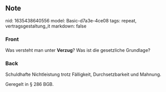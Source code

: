 ## Note
nid: 1635438640556
model: Basic-d7a3e-4ce08
tags: repeat, vertragsgestaltung_it
markdown: false

### Front
Was versteht man unter <b>Verzug</b>? Was ist die gesetzliche
Grundlage?

### Back
Schuldhafte Nichtleistung trotz Fälligkeit, Durchsetzbarkeit und
Mahnung.
<div>
  Geregelt in § 286 BGB.
</div>

